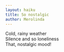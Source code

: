 ```yaml
---
layout: haiku
title: So nostalgic   
author: Merolinda 
---   
```


Cold, rainy weather<br>
Silence and so loneliness<br>
That, nostalgic mood!<br> 